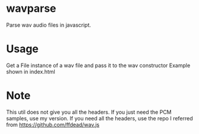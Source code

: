 # wavparse
Parse wav audio files in javascript.

# Usage
Get a File instance of a wav file and pass it to the wav constructor
Example shown in index.html

# Note
This util does not give you all the headers. If you just need the PCM samples, use my version.
If you need all the headers, use the repo I referred from https://github.com/ffdead/wav.js
